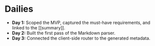 # Dailies

- **Day 1:** Scoped the MVP, captured the must-have requirements, and linked to the [[summary]].
- **Day 2:** Built the first pass of the Markdown parser.
- **Day 3:** Connected the client-side router to the generated metadata.
